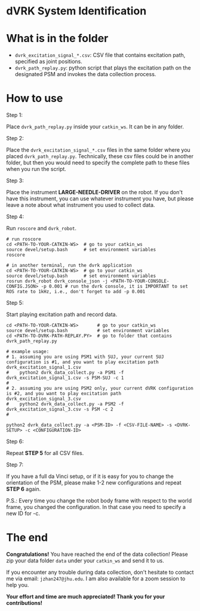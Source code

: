 
dVRK System Identification 
===  
  
What is in the folder
===  
- ``dvrk_excitation_signal_*.csv``: CSV file that contains excitation path, specified as joint positions. 
- ``dvrk_path_replay.py``: python script that plays the excitation path on the designated PSM and invokes the data collection process.

How to use
===
Step 1: 

Place ``dvrk_path_replay.py`` inside your ``catkin_ws``. It can be in any folder. 

Step 2:

Place the ``dvrk_excitation_signal_*.csv`` files in the same folder where you placed ``dvrk_path_replay.py``. Technically, these csv files could be in another folder, but then you would need to specify the complete path to these files when you run the script.

Step 3:

Place the instrument **LARGE-NEEDLE-DRIVER** on the robot. If you don't have this instrument, you can use whatever instrument you have, but please leave a note about what instrument you used to collect data.

Step 4:

Run ``roscore`` and ``dvrk_robot``.

```
# run roscore
cd <PATH-TO-YOUR-CATKIN-WS>  # go to your catkin_ws
source devel/setup.bash      # set environment variables
roscore                      

# in another terminal, run the dvrk application
cd <PATH-TO-YOUR-CATKIN-WS>  # go to your catkin_ws
source devel/setup.bash      # set environment variables
rosrun dvrk_robot dvrk_console_json -j <PATH-TO-YOUR-CONSOLE-CONFIG.JSON> -p 0.001 # run the dvrk console, it is IMPORTANT to set ROS rate to 1kHz, i.e., don't forget to add -p 0.001
```

Step 5:

Start playing excitation path and record data.

```
cd <PATH-TO-YOUR-CATKIN-WS>       # go to your catkin_ws
source devel/setup.bash           # set environment variables 
cd <PATH-TO-DVRK-PATH-REPLAY.PY>  # go to folder that contains dvrk_path_replay.py

# example usage: 
# 1. assuming you are using PSM1 with SUJ, your current SUJ configuration is #1, and you want to play excitation path dvrk_excitation_signal_1.csv
#    python2 dvrk_data_collect.py -a PSM1 -f dvrk_excitation_signal_1.csv -s PSM-SUJ -c 1
#
# 2. assuming you are using PSM2 only, your current dVRK configuration is #2, and you want to play excitation path dvrk_excitation_signal_3.csv
#    python2 dvrk_data_collect.py -a PSM2 -f dvrk_excitation_signal_3.csv -s PSM -c 2
#

python2 dvrk_data_collect.py -a <PSM-ID> -f <CSV-FILE-NAME> -s <DVRK-SETUP> -c <CONFIGURATION-ID>
```

Step 6:

Repeat **STEP 5** for all CSV files. 

Step 7:

If you have a full da Vinci setup, or if it is easy for you to change the orientation of the PSM, please make 1-2 new configurations and repeat **STEP 6** again.

P.S.: Every time you change the robot body frame with respect to the world frame, you changed the configuration. In that case you need to specify a new ID for -c.

The end
===
**Congratulations!** You have reached the end of the data collection! Please zip your data folder ``data`` under your ``catkin_ws`` and send it to us. 

If you encounter any trouble during data collection, don't hesitate to contact me via email: ``jzhan247@jhu.edu``. I am also available for a zoom session to help you. 

**Your effort and time are much appreciated! Thank you for your contributions!**



